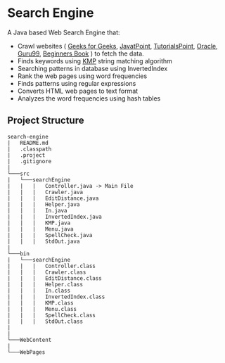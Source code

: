 # Search Engine

A Java based Web Search Engine that:

* Crawl websites ( [Geeks for Geeks](https://www.geeksforgeeks.org/java/), [JavatPoint](https://www.javatpoint.com/java-tutorial), [TutorialsPoint](https://www.tutorialspoint.com/java/index.htm), [Oracle](https://docs.oracle.com/javase/tutorial/), [Guru99](https://www.guru99.com/java-tutorial.html), [Beginners Book](https://beginnersbook.com/java-tutorial-for-beginners-with-examples/) ) to fetch the data. 
* Finds keywords using [KMP](https://en.wikipedia.org/wiki/Knuth%E2%80%93Morris%E2%80%93Pratt_algorithm) string matching algorithm
* Searching patterns in database using InvertedIndex
* Rank the web pages using word frequencies 
* Finds patterns using regular expressions
* Converts HTML web pages to text format
* Analyzes the word frequencies using hash tables

## Project Structure

```
search-engine
|   README.md
|   .classpath    
|   .project
|   .gitignore
|
└───src
|   └───searchEngine
|   |   |   Controller.java -> Main File
|   |   |   Crawler.java
|   |   |   EditDistance.java
|   |   |   Helper.java
|   |   |   In.java
|   |   |   InvertedIndex.java
|   |   |   KMP.java
|   |   |   Menu.java
|   |   |   SpellCheck.java
|   |   |   StdOut.java
|
└───bin
|   └───searchEngine
|   |   |   Controller.class
|   |   |   Crawler.class
|   |   |   EditDistance.class
|   |   |   Helper.class
|   |   |   In.class
|   |   |   InvertedIndex.class
|   |   |   KMP.class
|   |   |   Menu.class
|   |   |   SpellCheck.class
|   |   |   StdOut.class
|
|
└───WebContent
|
└───WebPages
```
